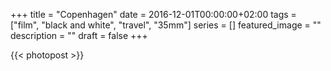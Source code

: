+++
title =  "Copenhagen"
date = 2016-12-01T00:00:00+02:00
tags = ["film", "black and white", "travel", "35mm"]
series = []
featured_image = ""
description = ""
draft = false
+++

{{< photopost >}}
